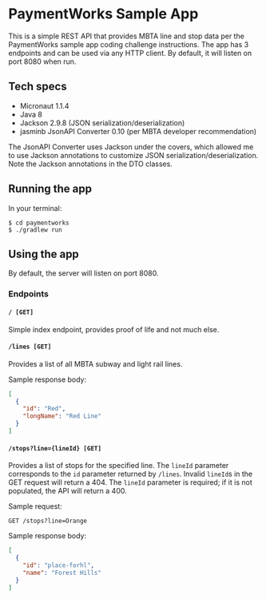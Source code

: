 # PaymentWorks Sample App

This is a simple REST API that provides MBTA line and stop data per the
PaymentWorks sample app coding challenge instructions.  The app has
3 endpoints and can be used via any HTTP client.  By default, it will
listen on port 8080 when run.

## Tech specs

* Micronaut 1.1.4
* Java 8
* Jackson 2.9.8 (JSON serialization/deserialization)
* jasminb JsonAPI Converter 0.10 (per MBTA developer recommendation)

The JsonAPI Converter uses Jackson under the covers, which allowed me to
use Jackson annotations to customize JSON serialization/deserialization.
Note the Jackson annotations in the DTO classes.

## Running the app

In your terminal:

```
$ cd paymentworks
$ ./gradlew run
```

## Using the app

By default, the server will listen on port 8080.

### Endpoints

#### `/ [GET]`

Simple index endpoint, provides proof of life and not much else.

#### `/lines [GET]`

Provides a list of all MBTA subway and light rail lines.

Sample response body:

```json
[
  {
    "id": "Red",
    "longName": "Red Line"
  }
]
```

#### `/stops?line={lineId} [GET]`

Provides a list of stops for the specified line.  The `lineId` parameter
corresponds to the `id` parameter returned by `/lines`.  Invalid `lineId`s
in the GET request will return a 404.  The `lineId` parameter is required;
if it is not populated, the API will return a 400.

Sample request:

`GET /stops?line=Orange`

Sample response body:

```json
[
  {
    "id": "place-forhl",
    "name": "Forest Hills"
  }
]
```